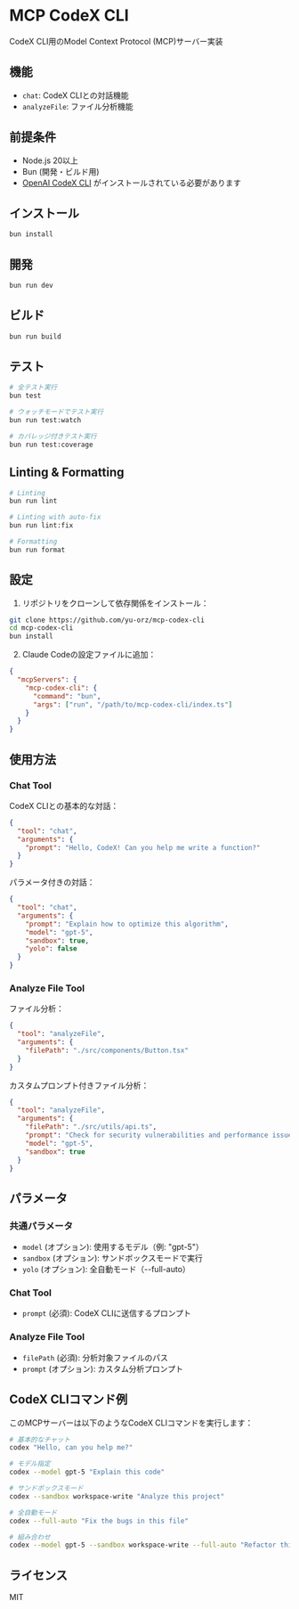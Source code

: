 # MCP CodeX CLI

CodeX CLI用のModel Context Protocol (MCP)サーバー実装

## 機能

- `chat`: CodeX CLIとの対話機能
- `analyzeFile`: ファイル分析機能

## 前提条件

- Node.js 20以上
- Bun (開発・ビルド用)
- [OpenAI CodeX CLI](https://github.com/openai/codex) がインストールされている必要があります

## インストール

```bash
bun install
```

## 開発

```bash
bun run dev
```

## ビルド

```bash
bun run build
```

## テスト

```bash
# 全テスト実行
bun test

# ウォッチモードでテスト実行
bun run test:watch

# カバレッジ付きテスト実行
bun run test:coverage
```

## Linting & Formatting

```bash
# Linting
bun run lint

# Linting with auto-fix
bun run lint:fix

# Formatting
bun run format
```

## 設定

1. リポジトリをクローンして依存関係をインストール：

```bash
git clone https://github.com/yu-orz/mcp-codex-cli
cd mcp-codex-cli
bun install
```

2. Claude Codeの設定ファイルに追加：

```json
{
  "mcpServers": {
    "mcp-codex-cli": {
      "command": "bun",
      "args": ["run", "/path/to/mcp-codex-cli/index.ts"]
    }
  }
}
```

## 使用方法

### Chat Tool

CodeX CLIとの基本的な対話：

```json
{
  "tool": "chat",
  "arguments": {
    "prompt": "Hello, CodeX! Can you help me write a function?"
  }
}
```

パラメータ付きの対話：

```json
{
  "tool": "chat", 
  "arguments": {
    "prompt": "Explain how to optimize this algorithm",
    "model": "gpt-5",
    "sandbox": true,
    "yolo": false
  }
}
```

### Analyze File Tool

ファイル分析：

```json
{
  "tool": "analyzeFile",
  "arguments": {
    "filePath": "./src/components/Button.tsx"
  }
}
```

カスタムプロンプト付きファイル分析：

```json
{
  "tool": "analyzeFile",
  "arguments": {
    "filePath": "./src/utils/api.ts",
    "prompt": "Check for security vulnerabilities and performance issues",
    "model": "gpt-5",
    "sandbox": true
  }
}
```

## パラメータ

### 共通パラメータ

- `model` (オプション): 使用するモデル（例: "gpt-5"）
- `sandbox` (オプション): サンドボックスモードで実行
- `yolo` (オプション): 全自動モード（--full-auto）

### Chat Tool

- `prompt` (必須): CodeX CLIに送信するプロンプト

### Analyze File Tool

- `filePath` (必須): 分析対象ファイルのパス
- `prompt` (オプション): カスタム分析プロンプト

## CodeX CLIコマンド例

このMCPサーバーは以下のようなCodeX CLIコマンドを実行します：

```bash
# 基本的なチャット
codex "Hello, can you help me?"

# モデル指定
codex --model gpt-5 "Explain this code"

# サンドボックスモード
codex --sandbox workspace-write "Analyze this project"

# 全自動モード
codex --full-auto "Fix the bugs in this file"

# 組み合わせ
codex --model gpt-5 --sandbox workspace-write --full-auto "Refactor this component"
```

## ライセンス

MIT
